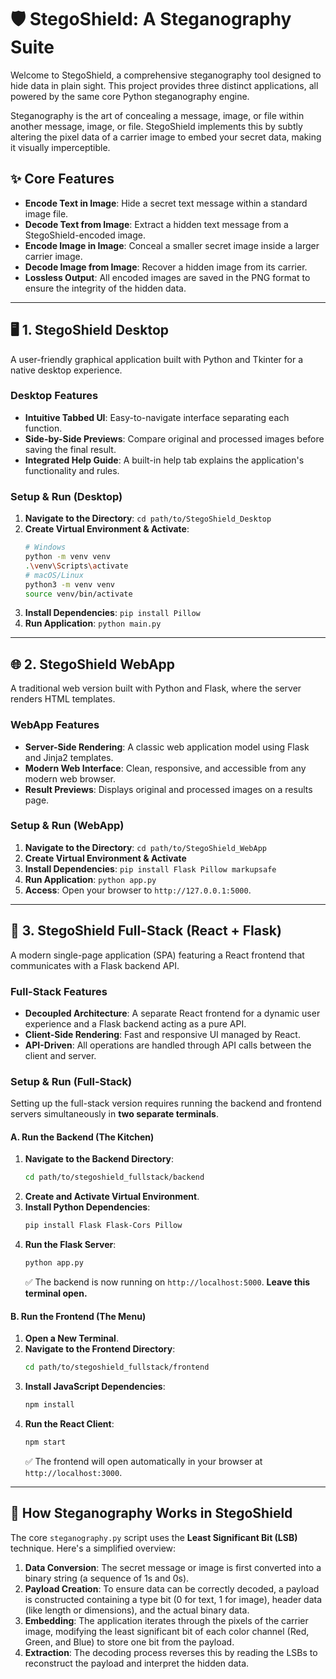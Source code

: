 # 🛡️ StegoShield: A Steganography Suite

Welcome to StegoShield, a comprehensive steganography tool designed to hide data in plain sight. This project provides three distinct applications, all powered by the same core Python steganography engine.

Steganography is the art of concealing a message, image, or file within another message, image, or file. StegoShield implements this by subtly altering the pixel data of a carrier image to embed your secret data, making it visually imperceptible.

## ✨ Core Features

-   **Encode Text in Image**: Hide a secret text message within a standard image file.
-   **Decode Text from Image**: Extract a hidden text message from a StegoShield-encoded image.
-   **Encode Image in Image**: Conceal a smaller secret image inside a larger carrier image.
-   **Decode Image from Image**: Recover a hidden image from its carrier.
-   **Lossless Output**: All encoded images are saved in the PNG format to ensure the integrity of the hidden data.

---

## 🖥️ 1. StegoShield Desktop

A user-friendly graphical application built with Python and Tkinter for a native desktop experience.

### Desktop Features

-   **Intuitive Tabbed UI**: Easy-to-navigate interface separating each function.
-   **Side-by-Side Previews**: Compare original and processed images before saving the final result.
-   **Integrated Help Guide**: A built-in help tab explains the application's functionality and rules.

### Setup & Run (Desktop)

1.  **Navigate to the Directory**: `cd path/to/StegoShield_Desktop`
2.  **Create Virtual Environment & Activate**:
    ```bash
    # Windows
    python -m venv venv
    .\venv\Scripts\activate
    # macOS/Linux
    python3 -m venv venv
    source venv/bin/activate
    ```
3.  **Install Dependencies**: `pip install Pillow`
4.  **Run Application**: `python main.py`

---

## 🌐 2. StegoShield WebApp

A traditional web version built with Python and Flask, where the server renders HTML templates.

### WebApp Features

-   **Server-Side Rendering**: A classic web application model using Flask and Jinja2 templates.
-   **Modern Web Interface**: Clean, responsive, and accessible from any modern web browser.
-   **Result Previews**: Displays original and processed images on a results page.

### Setup & Run (WebApp)

1.  **Navigate to the Directory**: `cd path/to/StegoShield_WebApp`
2.  **Create Virtual Environment & Activate**
3.  **Install Dependencies**: `pip install Flask Pillow markupsafe`
4.  **Run Application**: `python app.py`
5.  **Access**: Open your browser to `http://127.0.0.1:5000`.

---

## 🚀 3. StegoShield Full-Stack (React + Flask)

A modern single-page application (SPA) featuring a React frontend that communicates with a Flask backend API.

### Full-Stack Features

-   **Decoupled Architecture**: A separate React frontend for a dynamic user experience and a Flask backend acting as a pure API.
-   **Client-Side Rendering**: Fast and responsive UI managed by React.
-   **API-Driven**: All operations are handled through API calls between the client and server.

### Setup & Run (Full-Stack)

Setting up the full-stack version requires running the backend and frontend servers simultaneously in **two separate terminals**.

#### **A. Run the Backend (The Kitchen)**

1.  **Navigate to the Backend Directory**:
    ```bash
    cd path/to/stegoshield_fullstack/backend
    ```
2.  **Create and Activate Virtual Environment**.
3.  **Install Python Dependencies**:
    ```bash
    pip install Flask Flask-Cors Pillow
    ```
4.  **Run the Flask Server**:
    ```bash
    python app.py
    ```
    ✅ The backend is now running on `http://localhost:5000`. **Leave this terminal open.**

#### **B. Run the Frontend (The Menu)**

1.  **Open a New Terminal**.
2.  **Navigate to the Frontend Directory**:
    ```bash
    cd path/to/stegoshield_fullstack/frontend
    ```
3.  **Install JavaScript Dependencies**:
    ```bash
    npm install
    ```
4.  **Run the React Client**:
    ```bash
    npm start
    ```
    ✅ The frontend will open automatically in your browser at `http://localhost:3000`.

---

## 📖 How Steganography Works in StegoShield

The core `steganography.py` script uses the **Least Significant Bit (LSB)** technique. Here's a simplified overview:

1.  **Data Conversion**: The secret message or image is first converted into a binary string (a sequence of 1s and 0s).
2.  **Payload Creation**: To ensure data can be correctly decoded, a payload is constructed containing a type bit (0 for text, 1 for image), header data (like length or dimensions), and the actual binary data.
3.  **Embedding**: The application iterates through the pixels of the carrier image, modifying the least significant bit of each color channel (Red, Green, and Blue) to store one bit from the payload.
4.  **Extraction**: The decoding process reverses this by reading the LSBs to reconstruct the payload and interpret the hidden data.
